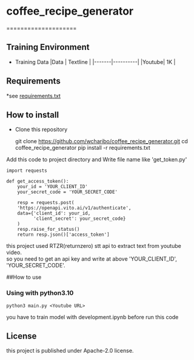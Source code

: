 # coffee_recipe_generator
====================
## Training Environment

* Training Data
|Data   | Textline |
|-------|----------|
|Youtube| 1K       |

## Requirements

*see [requirements.txt](https://github.com/wcharibo/coffee_recipe_generator/blob/main/requirements.txt)

## How to install

* Clone this repository

    git clone https://github.com/wcharibo/coffee_recipe_generator.git
    cd coffee_recipe_generator
    pip install -r requirements.txt

Add this code to project directory and Write file name like 'get_token.py'

    import requests

    def get_access_token():
        your_id = 'YOUR_CLIENT_ID'
        your_secret_code = 'YOUR_SECRET_CODE'
    
        resp = requests.post(
        'https://openapi.vito.ai/v1/authenticate',
        data={'client_id': your_id,
              'client_secret': your_secret_code}
        )
        resp.raise_for_status()
        return resp.json()['access_token']

this project used RTZR(returnzero) stt api to extract text from youtube video.   
so you need to get an api key and write at above 'YOUR_CLIENT_ID', 'YOUR_SECRET_CODE'.


##How to use

### Using with python3.10

    python3 main.py <Youtube URL>

you have to train model with development.ipynb before run this code

## License
this project is published under Apache-2.0 license.

    
